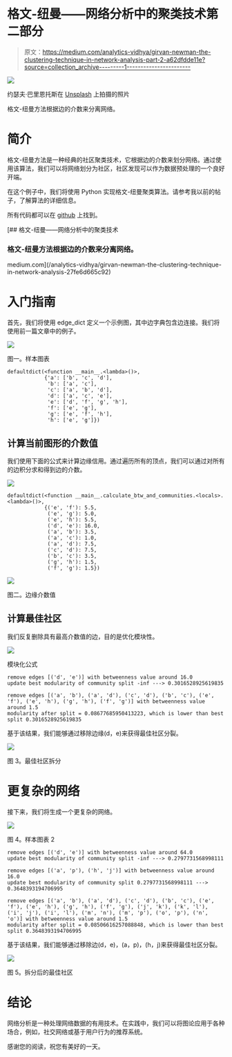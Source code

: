 # 格文-纽曼——网络分析中的聚类技术第二部分

> 原文：<https://medium.com/analytics-vidhya/girvan-newman-the-clustering-technique-in-network-analysis-part-2-a62dfdde11e?source=collection_archive---------1----------------------->

![](img/12668f926c0051381b68d89e1ec58655.png)

约瑟夫·巴里恩托斯在 [Unsplash](https://unsplash.com?utm_source=medium&utm_medium=referral) 上拍摄的照片

格文-纽曼方法根据边的介数来分离网络。

# **简介**

格文-纽曼方法是一种经典的社区聚类技术，它根据边的介数来划分网络。通过使用该算法，我们可以将网络划分为社区，社区发现可以作为数据预处理的一个良好开端。

在这个例子中，我们将使用 Python 实现格文-纽曼聚类算法。请参考我以前的帖子，了解算法的详细信息。

所有代码都可以在 [github](https://github.com/chiang9/Medium_blog/blob/main/network_analysis/GN.ipynb) 上找到。

[](/analytics-vidhya/girvan-newman-the-clustering-technique-in-network-analysis-27fe6d665c92) [## 格文-纽曼——网络分析中的聚类技术

### 格文-纽曼方法根据边的介数来分离网络。

medium.com](/analytics-vidhya/girvan-newman-the-clustering-technique-in-network-analysis-27fe6d665c92) 

# 入门指南

首先，我们将使用 edge_dict 定义一个示例图，其中边字典包含边连接。我们将使用前一篇文章中的例子。

![](img/91b73c1d2f877b143540e9d16f03f008.png)

图一。样本图表

```
defaultdict(<function __main__.<lambda>()>,
            {'a': ['b', 'c', 'd'],
             'b': ['a', 'c'],
             'c': ['a', 'b', 'd'],
             'd': ['a', 'c', 'e'],
             'e': ['d', 'f', 'g', 'h'],
             'f': ['e', 'g'],
             'g': ['e', 'f', 'h'],
             'h': ['e', 'g']})
```

## 计算当前图形的介数值

我们使用下面的公式来计算边缘信用。通过遍历所有的顶点，我们可以通过对所有的边积分求和得到边的介数。

![](img/1e21f61820ba09edf70723aaab955efd.png)

```
defaultdict(<function __main__.calculate_btw_and_communities.<locals>.<lambda>()>,
            {('e', 'f'): 5.5,
             ('e', 'g'): 5.0,
             ('e', 'h'): 5.5,
             ('d', 'e'): 16.0,
             ('a', 'b'): 3.5,
             ('a', 'c'): 1.0,
             ('a', 'd'): 7.5,
             ('c', 'd'): 7.5,
             ('b', 'c'): 3.5,
             ('g', 'h'): 1.5,
             ('f', 'g'): 1.5})
```

![](img/e2c0bb12055239db0d946066935abccc.png)

图二。边缘介数值

## 计算最佳社区

我们反复删除具有最高介数值的边，目的是优化模块性。

![](img/ee008f7e553766e06642abd23d41791a.png)

模块化公式

```
remove edges [('d', 'e')] with betweenness value around 16.0
update best modularity of community split -inf ---> 0.3016528925619835

remove edges [('a', 'b'), ('a', 'd'), ('c', 'd'), ('b', 'c'), ('e', 'f'), ('e', 'h'), ('g', 'h'), ('f', 'g')] with betweenness value around 1.5
modularity after split = 0.08677685950413223, which is lower than best split 0.3016528925619835
```

基于该结果，我们能够通过移除边缘(d，e)来获得最佳社区分裂。

![](img/11d02d7c06254739edce9abd05faeb9c.png)

图 3。最佳社区拆分

# 更复杂的网络

接下来，我们将生成一个更复杂的网络。

![](img/b9fc7bdaa0427a4b44a827b231c80381.png)

图 4。样本图表 2

```
remove edges [('d', 'e')] with betweenness value around 64.0
update best modularity of community split -inf ---> 0.2797731568998111

remove edges [('a', 'p'), ('h', 'j')] with betweenness value around 16.0
update best modularity of community split 0.2797731568998111 ---> 0.3648393194706995

remove edges [('a', 'b'), ('a', 'd'), ('c', 'd'), ('b', 'c'), ('e', 'f'), ('e', 'h'), ('g', 'h'), ('f', 'g'), ('j', 'k'), ('k', 'l'), ('i', 'j'), ('i', 'l'), ('m', 'n'), ('m', 'p'), ('o', 'p'), ('n', 'o')] with betweenness value around 1.5
modularity after split = 0.08506616257088848, which is lower than best split 0.3648393194706995
```

基于该结果，我们能够通过移除边(d，e)，(a，p)，(h，j)来获得最佳社区分裂。

![](img/60e19ffa334a41449733bd64be3f1b3f.png)

图 5。拆分后的最佳社区

# 结论

网络分析是一种处理网络数据的有用技术。在实践中，我们可以将图论应用于各种场合，例如，社交网络或基于用户行为的推荐系统。

感谢您的阅读，祝您有美好的一天。